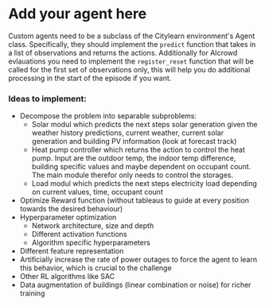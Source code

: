 # Add your agent here

Custom agents need to be a subclass of the Citylearn environment's Agent class. Specifically, they should implement the `predict` function that takes in a list of observations and returns the actions. Additionally for AIcrowd evlauations you need to implement the `register_reset` function that will be called for the first set of observations only, this will help you do additional processing in the start of the episode if you want.

### Ideas to implement:
- Decompose the problem into separable subproblems:
  - Solar modul which predicts the next steps solar generation given the weather history predictions, current weather, current solar generation and building PV information (look at forecast track)
  - Heat pump controller which returns the action to control the heat pump. Input are the outdoor temp, the indoor temp difference, building specific values and maybe dependent on occupant count. The main module therefor only needs to control the storages.
  - Load modul which predicts the next steps electricity load depending on current values, time, occupant count
- Optimize Reward function (without tableaus to guide at every position towards the desired behaviour)
- Hyperparameter optimization
  - Network architecture, size and depth
  - Different activation functions
  - Algorithm specific hyperparameters
- Different feature representation
- Artificially increase the rate of power outages to force the agent to learn this behavior, which is crucial to the challenge
- Other RL algorithms like SAC
- Data augmentation of buildings (linear combination or noise) for richer training
